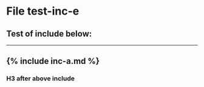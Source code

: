 # File test-inc-e
## Test of include below:
---
{% include inc-a.md %}
---
### H3 after above include
